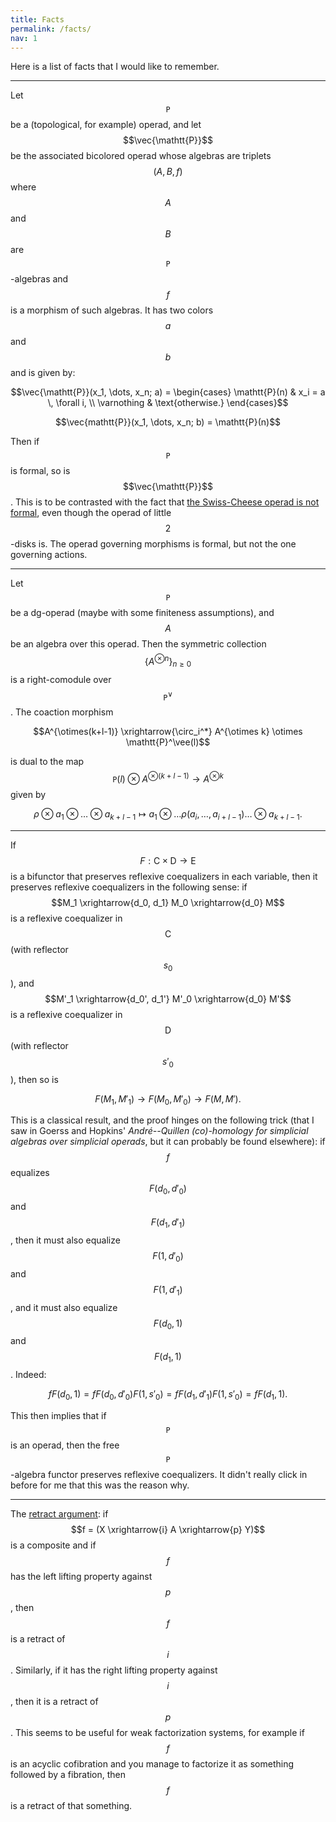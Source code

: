 ```yaml
---
title: Facts
permalink: /facts/
nav: 1
---
```


Here is a list of facts that I would like to remember.

---

Let $$\mathtt{P}$$ be a (topological, for example) operad, and let $$\vec{\mathtt{P}}$$ be the associated bicolored operad whose algebras are triplets $$(A,B,f)$$ where $$A$$ and $$B$$ are $$\mathtt{P}$$-algebras and $$f$$ is a morphism of such algebras. It has two colors $$a$$ and $$b$$ and is given by:

$$\vec{\mathtt{P}}(x_1, \dots, x_n; a) = \begin{cases} \mathtt{P}(n) & x_i = a \, \forall i, \\ \varnothing & \text{otherwise.} \end{cases}$$

$$\vec{mathtt{P}}(x_1, \dots, x_n; b) = \mathtt{P}(n)$$


Then if $$\mathtt{P}$$ is formal, so is $$\vec{\mathtt{P}}$$. This is to be contrasted with the fact that [the Swiss-Cheese operad is not formal](http://arxiv.org/abs/1404.2484), even though the operad of little $$2$$-disks is. The operad governing morphisms is formal, but not the one governing actions.

---

Let $$\mathtt{P}$$ be a dg-operad (maybe with some finiteness assumptions), and $$A$$ be an algebra over this operad. Then the symmetric collection $$\{ A^{\otimes n} \}_{n \ge 0}$$ is a right-comodule over $$\mathtt{P}^\vee$$. The coaction morphism

$$A^{\otimes(k+l-1)} \xrightarrow{\circ_i^*} A^{\otimes k} \otimes \mathtt{P}^\vee(l)$$

is dual to the map $$\mathtt{P}(l) \otimes A^{\otimes(k+l-1)} \to A^{\otimes k}$$ given by

$$\rho \otimes a_1 \otimes \dots \otimes a_{k+l-1} \mapsto a_1 \otimes \dots \rho(a_i, \dots, a_{i+l-1}) \dots \otimes a_{k+l-1}.$$

---

If $$F : \mathsf{C} \times \mathsf{D} \to \mathsf{E}$$ is a bifunctor that preserves reflexive coequalizers in each variable, then it preserves reflexive coequalizers in the following sense: if $$M_1 \xrightarrow{d_0, d_1} M_0 \xrightarrow{d_0} M$$ is a reflexive coequalizer in $$\mathsf{C}$$ (with reflector $$s_0$$), and $$M'_1 \xrightarrow{d_0', d_1'} M'_0 \xrightarrow{d_0} M'$$ is a reflexive coequalizer in $$\mathsf{D}$$ (with reflector $$s'_0$$), then so is

$$F(M_1, M'_1) \rightarrow F(M_0, M'_0) \to F(M, M').$$

This is a classical result, and the proof hinges on the following trick (that I saw in Goerss and Hopkins' *André--Quillen (co)-homology for simplicial algebras over simplicial operads*, but it can probably be found elsewhere): if $$f$$ equalizes $$F(d_0, d'_0)$$ and $$F(d_1, d'_1)$$, then it must also equalize $$F(1, d'_0)$$ and $$F(1, d'_1)$$, and it must also equalize $$F(d_0, 1)$$ and $$F(d_1, 1)$$. Indeed:

$$f F(d_0, 1) = f F(d_0, d'_0) F(1, s'_0) = f F(d_1, d'_1) F(1, s'_0) = f F(d_1, 1).$$

This then implies that if $$\mathtt{P}$$ is an operad, then the free $$\mathtt{P}$$-algebra functor preserves reflexive coequalizers. It didn't really click in before for me that this was the reason why.

---

The [retract argument](https://ncatlab.org/nlab/show/retract+argument): if $$f = (X \xrightarrow{i} A \xrightarrow{p} Y)$$ is a composite and if $$f$$ has the left lifting property against $$p$$, then $$f$$ is a retract of $$i$$. Similarly, if it has the right lifting property against $$i$$, then it is a retract of $$p$$. This seems to be useful for weak factorization systems, for example if $$f$$ is an acyclic cofibration and you manage to factorize it as something followed by a fibration, then $$f$$ is a retract of that something.

